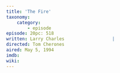 ```yaml
---
title: 'The Fire'
taxonomy:
    category:
        - episode
episode: 20pc: 518         
written: Larry Charles                  |
directed: Tom Cherones
aired: May 5, 1994
imdb: 
wiki: 
---
```

